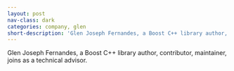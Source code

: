 ```yaml
---
layout: post
nav-class: dark
categories: company, glen
short-description: 'Glen Joseph Fernandes, a Boost C++ library author, contributor, maintainer, joins as a technical advisor.'
---
```

Glen Joseph Fernandes, a Boost C++ library author, contributor, maintainer,
joins as a technical advisor.
